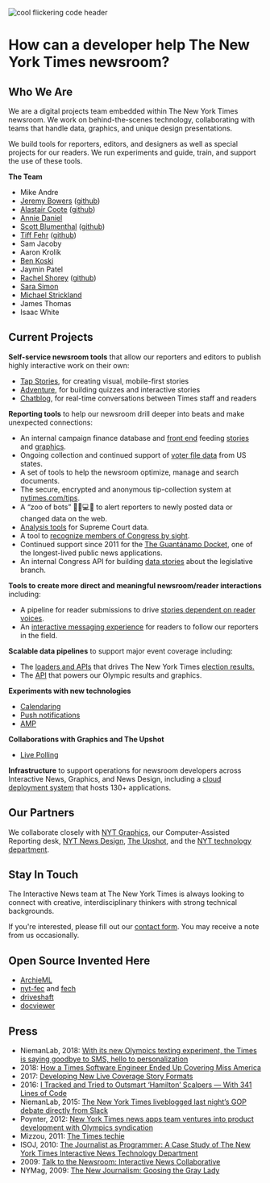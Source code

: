 ![cool flickering code header][logo]

# How can a developer help The New York Times newsroom?

## Who We Are
We are a digital projects team embedded within The New York Times newsroom. We work on behind-the-scenes technology, collaborating with teams that handle data, graphics, and unique design presentations. 

We build tools for reporters, editors, and designers as well as special projects for our readers.  We run experiments and guide, train, and support the use of these tools.


**The Team**

  * Mike Andre
  * [Jeremy Bowers](http://twitter.com/jeremybowers) ([github](https://github.com/jeremyjbowers))
  * [Alastair Coote](https://twitter.com/_alastair) ([github](https://github.com/alastaircoote))
  * [Annie Daniel](https://github.com/anniedaniel)
  * [Scott Blumenthal](https://twitter.com/blumysden) ([github](https://github.com/blumysden))
  * [Tiff Fehr](https://twitter.com/tiffehr) ([github](https://github.com/tiffehr))
  * Sam Jacoby
  * Aaron Krolik
  * [Ben Koski](https://github.com/bkoski)
  * Jaymin Patel
  * [Rachel Shorey](https://www.nytimes.com/by/rachel-shorey)  ([github](https://github.com/rshorey))
  * [Sara Simon](https://twitter.com/sarambsimon?lang=en) 
  * [Michael Strickland](https://github.com/abstrctn) 
  * James Thomas
  * Isaac White

## Current Projects

**Self-service newsroom tools** that allow our reporters and editors to publish highly interactive work on their own:
  * [Tap Stories](https://www.nytimes.com/interactive/2018/09/18/multimedia/hurricane-florence-motel-evacuees.html), for creating visual, mobile-first stories
  * [Adventure](https://www.nytimes.com/interactive/2016/12/12/us/law-quiz-criminal-justice.html), for building quizzes and interactive stories
  * [Chatblog](https://www.nytimes.com/interactive/2018/01/30/us/politics/sotu-address-live.html), for real-time conversations between Times staff and readers

**Reporting tools** to help our newsroom drill deeper into beats and make unexpected connections:
  * An internal campaign finance database and [front end](https://github.com/newsdev/nyt-fec) feeding [stories](https://www.nytimes.com/2018/11/30/us/politics/michael-bloomberg-democrats-donate.html) and [graphics](https://www.nytimes.com/interactive/2018/05/02/us/politics/democratic-fundraising-midterm-elections.html).
  * Ongoing collection and continued support of [voter file data](https://www.nytimes.com/2018/05/20/us/politics/young-voters-registration-parkland.html) from US states.
  * A set of tools to help the newsroom optimize, manage and search documents.
  * The secure, encrypted and anonymous tip-collection system at [nytimes.com/tips](https://www.nytimes.com/tips).
  * A “zoo of bots” 🦓🐯💻🤖 to alert reporters to newly posted data or changed data on the web.
  * [Analysis tools](https://github.com/newsdev/nyt-scotus) for Supreme Court data.
  * A tool to [recognize members of Congress by sight](https://open.nytimes.com/how-the-new-york-times-uses-software-to-recognize-members-of-congress-29b46dd426c7).
  * Continued support since 2011 for the  [The Guantánamo Docket](https://www.nytimes.com/interactive/projects/guantanamo), one of the longest-lived public news   applications.
  * An internal Congress API for building [data stories](https://www.nytimes.com/interactive/2017/09/25/us/republicans-who-opposed-the-senate-health-care-bills.html) about the legislative branch.

**Tools to create more direct and meaningful newsroom/reader interactions** including:
  * A pipeline for reader submissions to drive [stories dependent on reader voices](https://www.nytimes.com/interactive/2018/05/10/style/sexual-consent-college-campus.html).
  * An [interactive messaging experience](https://open.nytimes.com/from-pyeongchang-to-your-pocket-developing-a-new-way-to-follow-the-olympics-1e8904ee0919) for readers to follow our reporters in the field.

**Scalable data pipelines** to support major event coverage including:
  * The [loaders and APIs](https://source.opennews.org/articles/introducing-elex-tool-make-election-coverage-bette/) that drives The New York Times [election results.](https://www.nytimes.com/2018/03/05/insider/election-night-data.html)
  * The [API](https://source.opennews.org/articles/london-calling-winning-data-olympics/) that powers our Olympic results and graphics.

**Experiments with new technologies**
  * [Calendaring](https://www.nytimes.com/interactive/2018/science/astronomy-space-calendar.html)
  * [Push notifications](https://www.nytimes.com/interactive/2018/11/05/us/elections/live-elections-2018-push-signup.html)
  * [AMP](https://www.nytimes.com/elections/results/results-house-elections.amp.html)

**Collaborations with Graphics and The Upshot**
  * [Live Polling](https://www.nytimes.com/interactive/2018/upshot/elections-polls.html)

**Infrastructure** to support operations for newsroom developers across Interactive News, Graphics, and News Design, including a [cloud deployment system](https://open.nytimes.com/agrarian-scale-kubernetes-part-1-7ea703d4de08) that hosts 130+ applications.

## Our Partners

We collaborate closely with [NYT Graphics](https://twitter.com/nytgraphics), our Computer-Assisted Reporting desk, [NYT News Design](https://twitter.com/nytdesign), [The Upshot](https://www.nytimes.com/section/upshot), and the [NYT technology department](https://open.nytimes.com/workplace-culture/home).

## Stay In Touch

The Interactive News team at The New York Times is always looking to connect with creative, interdisciplinary thinkers with strong technical backgrounds.

If you're interested, please fill out our [contact form](https://docs.google.com/forms/d/e/1FAIpQLSdDkc41UNSYbLibIowiMSccVhrkJ-22v39wlV4kHCxHGo3qWg/viewform). You may receive a note from us occasionally.

## Open Source Invented Here
  * [ArchieML](http://archieml.org/)
  * [nyt-fec](https://github.com/newsdev/nyt-fec) and [fech](http://nytimes.github.io/Fech/) 
  * [driveshaft](https://github.com/newsdev/driveshaft)
  * [docviewer](https://github.com/NYTimes/document-viewer)

## Press

  * NiemanLab, 2018: [With its new Olympics texting experiment, the Times is saying goodbye to SMS, hello to personalization](http://www.niemanlab.org/2018/02/with-its-new-olympics-texting-experiment-the-times-is-saying-goodbye-to-sms-hello-to-personalization/)
  * 2018: [How a Times Software Engineer Ended Up Covering Miss America](https://www.nytimes.com/2018/09/12/insider/miss-america-data-software.html)
  * 2017: [Developing New Live Coverage Story Formats](https://open.nytimes.com/srccon-recap-developing-new-live-coverage-story-formats-894a125b7752)
  * 2016: [I Tracked and Tried to Outsmart ‘Hamilton’ Scalpers — With 341 Lines of Code](https://www.nytimes.com/2016/08/16/insider/i-tracked-and-tried-to-outsmart-hamilton-scalpers-with-341-lines-of-code.html)
  * NiemanLab, 2015: [The New York Times liveblogged last night’s GOP debate directly from Slack](http://www.niemanlab.org/2015/08/the-new-york-times-live-blogged-last-nights-gop-debate-directly-from-slack/)
  * Poynter, 2012: [New York Times news apps team ventures into product development with Olympics syndication](https://www.poynter.org/news/new-york-times-news-apps-team-ventures-product-development-olympics-syndication)
  * Mizzou, 2011: [The Times techie](http://mizzoumagarchives.missouri.edu/2011-Summer/features/times-techie/index.php)
  * ISOJ, 2010: [The Journalist as Programmer: A Case Study of The New York Times Interactive News Technology Department ](https://www.isoj.org/wp-content/uploads/2016/10/ISOJ_Journal_V2_N1_2012_Spring.pdf#page=5)
  * 2009: [Talk to the Newsroom: Interactive News Collaborative](https://www.nytimes.com/2009/01/19/business/media/19askthetimes.html)
  * NYMag, 2009: [The New Journalism: Goosing the Gray Lady](http://nymag.com/news/features/all-new/53344/)

[logo]: https://github.com/newsdev/about-int/raw/master/img/code-int-jumbo.gif
